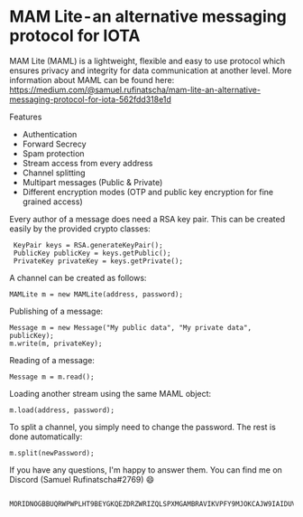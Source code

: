 # MAM Lite - an alternative messaging protocol for IOTA

MAM Lite (MAML) is a  lightweight, flexible and easy to use protocol which ensures privacy and integrity for data communication at another level. More information about MAML can be found here: https://medium.com/@samuel.rufinatscha/mam-lite-an-alternative-messaging-protocol-for-iota-562fdd318e1d

Features
- Authentication
- Forward Secrecy
- Spam protection
- Stream access from every address
- Channel splitting
- Multipart messages (Public & Private)
- Different encryption modes (OTP and public key encryption for fine grained access)

Every author of a message does need a RSA key pair. This can be created easily by the provided crypto classes:

     KeyPair keys = RSA.generateKeyPair();
     PublicKey publicKey = keys.getPublic();
     PrivateKey privateKey = keys.getPrivate();

A channel can be created as follows:

    MAMLite m = new MAMLite(address, password);

Publishing of a message:
    
    Message m = new Message("My public data", "My private data", publicKey);
    m.write(m, privateKey);
    
Reading of a message:

    Message m = m.read();
    
Loading another stream using the same MAML object:
    
    m.load(address, password);

To split a channel, you simply need to change the password. The rest is done automatically:
    
    m.split(newPassword);


If you have any questions, I'm happy to answer them. You can find me on Discord (Samuel Rufinatscha#2769) 😄

     MORIDNOGBBUQRWPWPLHT9BEYGKQEZDRZWRIZQLSPXMGAMBRAVIKVPFY9MJOKCAJW9IAIDUVEDDUKQYFFCNUTUNEARB
